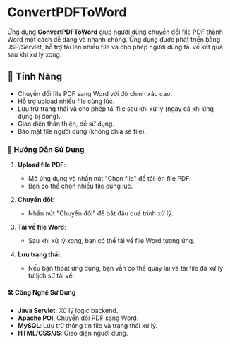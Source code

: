 # ConvertPDFToWord

Ứng dụng **ConvertPDFToWord** giúp người dùng chuyển đổi file PDF thành Word một cách dễ dàng và nhanh chóng. Ứng dụng được phát triển bằng JSP/Servlet, hỗ trợ tải lên nhiều file và cho phép người dùng tải về kết quả sau khi xử lý xong.

## 📝 Tính Năng

- Chuyển đổi file PDF sang Word với độ chính xác cao.
- Hỗ trợ upload nhiều file cùng lúc.
- Lưu trữ trạng thái và cho phép tải file sau khi xử lý (ngay cả khi ứng dụng bị đóng).
- Giao diện thân thiện, dễ sử dụng.
- Bảo mật file người dùng (không chia sẻ file).
  
### 🌟 Hướng Dẫn Sử Dụng

1. **Upload file PDF**:
   - Mở ứng dụng và nhấn nút "Chọn file" để tải lên file PDF.
   - Bạn có thể chọn nhiều file cùng lúc.

2. **Chuyển đổi**:
   - Nhấn nút "Chuyển đổi" để bắt đầu quá trình xử lý.

3. **Tải về file Word**:
   - Sau khi xử lý xong, bạn có thể tải về file Word tương ứng.

4. **Lưu trạng thái**:
   - Nếu bạn thoát ứng dụng, bạn vẫn có thể quay lại và tải file đã xử lý từ lịch sử tải về.

#### 🛠 Công Nghệ Sử Dụng

- **Java Servlet**: Xử lý logic backend.
- **Apache POI**: Chuyển đổi PDF sang Word.
- **MySQL**: Lưu trữ thông tin file và trạng thái xử lý.
- **HTML/CSS/JS**: Giao diện người dùng.


